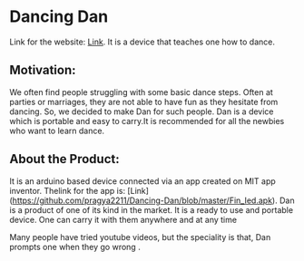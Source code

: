 # Dancing Dan
Link for the website: [Link](https://pragya18357.wixsite.com/mysite).
It is a device that teaches one how to dance. 

## Motivation:

We often find people struggling with some basic dance steps. Often at parties or marriages, they are not able to have fun as they hesitate from dancing. So, we decided to make Dan for such people. Dan is a device which is portable and easy to carry.It is recommended for all the newbies who want to learn dance.

## About the Product:

It is an arduino based device connected via an app created on MIT app inventor. Thelink for the app is: [Link] (https://github.com/pragya2211/Dancing-Dan/blob/master/Fin_Ied.apk).
Dan is a product of one of its kind in the market. It is a ready to use and portable device. One can carry it with them anywhere and at any time

Many people have tried youtube videos, but the speciality is that, Dan prompts one when they go wrong .

